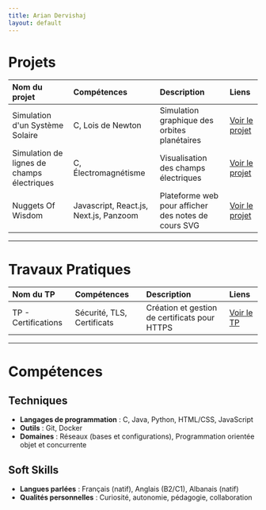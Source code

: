 ```yaml
---
title: Arian Dervishaj
layout: default
---
```


# Projets

| Nom du projet                              | Compétences                            | Description                                         | Liens                                            |
|:-------------------------------------------|:---------------------------------------|:----------------------------------------------------|:-------------------------------------------------|
| Simulation d'un Système Solaire            | C, Lois de Newton                      | Simulation graphique des orbites planétaires        | [Voir le projet](./projets/systeme-solaire.md)   |
| Simulation de lignes de champs électriques | C, Électromagnétisme                   | Visualisation des champs électriques                | [Voir le projet](./projets/ligne-de-champs.md)   |
| Nuggets Of Wisdom                          | Javascript, React.js, Next.js, Panzoom | Plateforme web pour afficher des notes de cours SVG | [Voir le projet](./projets/nuggets-of-wisdom.md) |

---

# Travaux Pratiques

| Nom du TP           | Compétences   | Description                                   | Liens                         |
|:--------------------|:--------------|:----------------------------------------------|:------------------------------|
| TP - Certifications | Sécurité, TLS, Certificats | Création et gestion de certificats pour HTTPS | [Voir le TP](./labos/cert.md) |

---

# Compétences

## Techniques

- **Langages de programmation** : C, Java, Python, HTML/CSS, JavaScript
- **Outils** : Git, Docker
- **Domaines** : Réseaux (bases et configurations), Programmation orientée objet et concurrente

## Soft Skills

- **Langues parlées** : Français (natif), Anglais (B2/C1), Albanais (natif)
- **Qualités personnelles** : Curiosité, autonomie, pédagogie, collaboration
